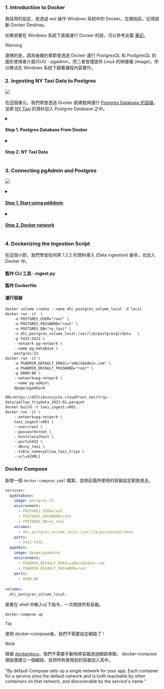 ### 1. Introduction to Docker

我採用的設定，是透過 wsl 操作 Windows 系統中的 Docker。在開始前，記得啟動 Docker Desktop。

如果想要在 Windows 系統下直接運行 Docker 的話，可以參考此篇 [筆記](./how-to-run-docker-in-primitive-windows.mdhow-to)。

> [!WARNING]
> 遺憾的是，因為後續的章節會透過 Docker 運行 PostgresQL 和 PostgresQL 的圖形使用者介面(GUI) - pgadmin，而二者皆僅提供 Linux 的映像檔 (image)，所以無法在 Windows 系統下跟著課程內容實作。

### 2. Ingesting NY Taxi Data to Postgres

[![](https://img.shields.io/youtube/views/2JM-ziJt0WI?style=social)](https://www.youtube.com/watch?v=2JM-ziJt0WI)

在這個單元，我們將會透過 Docker 創建能夠運行 [Postgres Database 的容器](https://hub.docker.com/r/library/postgres)，並將 [NY Taxi](https://www.nyc.gov/site/tlc/about/tlc-trip-record-data.page) 的資料加入 Postgres Database 之中。

<details>
<summary>
<h4> Step 1. Postgres Database From Docker </h4>
</summary>

在 WSL 中，有些步驟跟講師示範的有些不同。我們首先得在Docker中掛載一個空間:

```docker
docker volume create --name dtc_postgres_volume_local -d local
```

接著運行容器

```docker
docker run -it  \
    -e POSTGRES_USER="root" \
    -e POSTGRES_PASSWORD="root" \
    -e POSTGRES_DB="ny_taxi" \
    -v dtc_postgres_volume_local:/var/lib/postgresql/data   \
    -p 5432:5432 \
    postgres:13
```

最後測試一下可不可以利用`pgcli`跟資料庫後端互動：

```shell
pgcli -h localhost -p 5432 -u root -d ny_taxi
```

> [!NOTE]
> 我們需要以下套件 Dependencies：
>
> - pgcli
> - psycopg_binary

</details>

<details>
<summary>
<h4> Step 2. NY Taxi Data </h4>
</summary>

因為目前 [NY Taxi](https://www.nyc.gov/site/tlc/about/tlc-trip-record-data.page) 資料的公開格式已經改成 `.parquet`，所以我將原本`.csv`的操作流程，針對`.parquet`做了些許調整。

> [!NOTE]
> 我們需要以下套件 Dependencies：
>
> - pandas
> - sqlalchemy
> - pyarrow
> - psycopg2_binary

</details>

### 3. Connecting pgAdmin and Postgres

[![](https://img.shields.io/youtube/views/hCAIVe9N0ow?style=social)](https://www.youtube.com/watch?v=hCAIVe9N0ow)

<details>
<summary>
<a href="https://youtu.be/hCAIVe9N0ow?si=TsMgA-X8Iwm3jUPM&t=127"> <h4> Step 1. Start using pdAdmin </h4> </a>
</summary>

在這個小節中，我們開始使用一個為 Postgres 設計的 GUI -- [pgAdmin](https://www.pgadmin.org/download/pgadmin-4-windows/)
來查詢 Postgres 資料庫。進入網站後，點選 Container 就可以看到 pdAdmin 在 DockerHub 的首頁。

我們執行下面的 Docker 指令來運行 pgAdmin 的容器：

```docker
docker run -it \
    -e PGADMIN_DEFAULT_EMAIL="admin@admin.com" \
    -e PGADMIN_DEFAULT_PASSWORD="root" \
    -p 8080:80 \
    dpage/pgadmin4
```

> [!NOTE]
> 在這個步驟我們便可以關閉 pgcli 了。二者本質上而言，都同樣是跟資料庫溝通的介面程式，因此我們擇一即可。

成功下載 Docker image 並運行容器後，我們接著開啟瀏覽器，在網址列輸入`http://localhost:8080/`
順利的話，我們可以在瀏覽器中看到以下的登入頁面。使用剛才運行容器的環境變數 (EMAIL = admin@admin.com, PASSWORD=root)
可以登入控制介面。

|    pgAdmin登入頁面     | pgAdmin 控制介面  |
| :--------------------: | :---------------: |
| ![](./png/pgadmin.png) | ![](./png/pg.png) |

> [!CAUTION]
> 然而，在這邊 "Add New Server" 輸入 localhost 和對應的 port 居然沒辦法連上 Postgres 資料庫伺服器！

> [!TIP]
> 因為 Postgres 和 pdAdmin 分別在互不連通的容器裡運行，所以我們需要透過 **網路 (network)** 連接二個容器，

</details>

<details>
<summary>
<a href="https://youtu.be/hCAIVe9N0ow?si=TsMgA-X8Iwm3jUPM&t=127"> <h4> Step 2. Docker network </h4> </a>
</summary>

首先輸入以下指令在 Docker 中新增一個網路 `pg-network`

```docker
docker network create pg-network
```

接著運行 postgres 的容器，並在指令中加入剛剛新增的網路和容器的名稱。

```docker
docker run -it  \
    -e POSTGRES_USER="root" \
    -e POSTGRES_PASSWORD="root" \
    -e POSTGRES_DB="ny_taxi" \
    -v dtc_postgres_volume_local:/var/lib/postgresql/data   \
    -p 5432:5432 \
    --network pg-network \
    --name pg-database \
    postgres:13
```

> [!NOTE]  
> **`docker run image`其實是新增一個容器。**<br>
> 在影片中 Alexey 用了想要幫容器取名為 pg-database 但是沒有成功，因為他自己先前運行 (run) 容器已經用掉這個名稱了，如果在這個步驟停下來，隔天重跑一次的朋友可能也會遇到同樣的問題。

> [!TIP]
> 你可以利用 `docker container prune` 將先前新增的容器刪除後再重來。或者透過 `docker start pg-database` 重新啟用容器。

然後，運行 pgadmin 的容器，並在指令中加入剛剛新增的網路和容器的名稱。

```docker
docker run -it \
    -e PGADMIN_DEFAULT_EMAIL="admin@admin.com" \
    -e PGADMIN_DEFAULT_PASSWORD="root" \
    -p 8080:80 \
    --network=pg-network \
    --name pg-admin\
    dpage/pgadmin4
```

> [!TIP]
> 可以透過 `Ctrl+P` `Ctrl+Q` 返回 shell，將 docker 容器保留在背景運行。

最後在 "Add New Server" 中的 `Gerneral >  Name` 輸入 Docker localhost，`Connection`輸入以下資訊

- `Host Name/address`: pd-database
- `Port`: 5432
- `Maintainence database`: postgres
- `Username`: root
- `Password`: root

|   Settings - General   |   Settings - Connection   |
| :--------------------: | :-----------------------: |
| ![](./png/general.png) | ![](./png/connection.png) |

便完成了容器間的通訊，順利在 pgAdmin 中接入資料庫。

</details>

### 4. Dockerizing the Ingestion Script

在這個小節，我們學習如何將 1.2.2 的資料導入 (Data ingestion) 腳本，也加入 Docker 中。

#### 製作 CLI 工具 - ingest.py

#### 製作 Dockerfile

#### 運行容器

```docker
docker volume create --name dtc_postgres_volume_local -d local
docker run -it  \
    -e POSTGRES_USER="root" \
    -e POSTGRES_PASSWORD="root" \
    -e POSTGRES_DB="ny_taxi" \
    -v dtc_postgres_volume_local:/var/lib/postgresql/data   \
    -p 5432:5432 \
    --network pg-network \
    --name pg-database \
    postgres:13
docker run -it \
    -e PGADMIN_DEFAULT_EMAIL="admin@admin.com" \
    -e PGADMIN_DEFAULT_PASSWORD="root" \
    -p 8080:80 \
    --network=pg-network \
    --name pg-admin\
    dpage/pgadmin4
```

```docker
URL=https://d37ci6vzurychx.cloudfront.net/trip-data/yellow_tripdata_2021-01.parquet
docker build -t taxi_ingest:v001 .
docker run -it \
    --network=pg-network \
    taxi_ingest:v001 \
    --user=root \
    --password=root \
    --host=localhost \
    --port=5432 \
    --db=ny_taxi \
    --table_name=yellow_taxi_trips \
    --url=${URL}
```

### Docker Compose

新增一個 `docker-compose.yaml` 檔案，並把前面所使用的容器設定都放進去。

```yaml
services:
  pgdatabase:
    image: postgres:13
    environment:
      - POSTGRES_USER=root
      - POSTGRES_PASSWORD=root
      - POSTGRES_DB=ny_taxi
    volumes:
      - dtc_postgres_volume_local:/var/lib/postgresql/data
    ports:
      - 5432:5432
  pgadmin:
    image: dpage/pgadmin4
    environment:
      - PGADMIN_DEFAULT_EMAIL=admin@admin.com
      - PGADMIN_DEFAULT_PASSWORD=root
    ports:
      - 8080:80

volumes:
  dtc_postgres_volume_local:
```

接著在 shell 中輸入以下指令，一次開啟所有容器。

```shell
docker-compose up
```

> [!TIP]
> 使用 docker-compose後，我們不需要設定網路了！

> [!NOTE]
> 根據 [dockerdocs](https://docs.docker.com/compose/how-tos/networking/)，我們不需要手動地將容器透過網路串聯， docker-compose 預設便建立一個網路，並把所有使用到的容器加入其中。<br><br>
> "By default Compose sets up a single network for your app. Each container for a service joins the default network and is both reachable by other containers on that network, and discoverable by the service's name."
